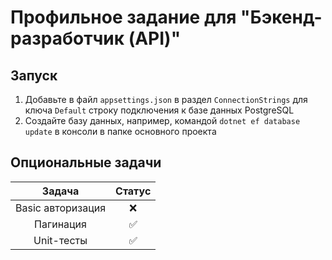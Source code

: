 # Профильное задание для "Бэкенд-разработчик (API)"

## Запуск

1. Добавьте в файл `appsettings.json` в раздел `ConnectionStrings` 
для ключа `Default` строку подключения к базе данных PostgreSQL
2. Создайте базу данных, например, командой `dotnet ef database update` 
в консоли в папке основного проекта

## Опциональные задачи

|      Задача       | Статус |
|:-----------------:|:------:|
| Basic авторизация |   ❌    |
|     Пагинация     |   ✅    |
|    Unit-тесты     |   ✅    |

